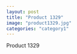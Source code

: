 ```yaml
---
layout: post
title: "Product 1329"
image: "product1329.jpg"
categories: "category1"
---
```

Product 1329
